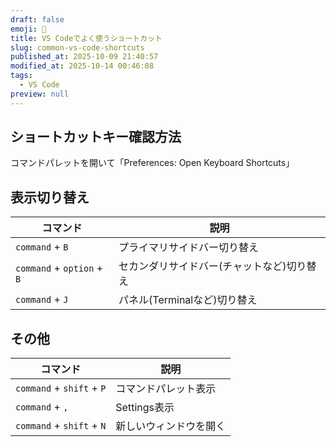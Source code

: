 ```yaml
---
draft: false
emoji: 🚆
title: VS Codeでよく使うショートカット
slug: common-vs-code-shortcuts
published_at: 2025-10-09 21:40:57
modified_at: 2025-10-14 00:46:08
tags:
  - VS Code
preview: null
---
```


## ショートカットキー確認方法

コマンドパレットを開いて「Preferences: Open Keyboard Shortcuts」

## 表示切り替え

| コマンド                   | 説明                                       |
| -------------------------- | ------------------------------------------ |
| `command` + `B`            | プライマリサイドバー切り替え               |
| `command` + `option` + `B` | セカンダリサイドバー(チャットなど)切り替え |
| `command` + `J`            | パネル(Terminalなど)切り替え               |

## その他

| コマンド                  | 説明                   |
| ------------------------- | ---------------------- |
| `command` + `shift` + `P` | コマンドパレット表示   |
| `command` + `,`           | Settings表示           |
| `command` + `shift` + `N` | 新しいウィンドウを開く |
